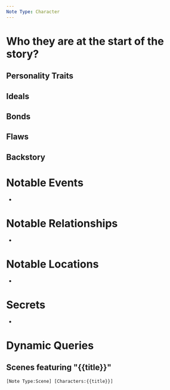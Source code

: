 ```yaml
---
Note Type: Character
---
```

# Who they are at the start of the story?

## Personality Traits

## Ideals

## Bonds

## Flaws

## Backstory

# Notable Events

- 

# Notable Relationships

- 

# Notable Locations

- 

# Secrets

- 

# Dynamic Queries

## Scenes featuring "{{title}}"

```query
[Note Type:Scene] [Characters:{{title}}]
```
